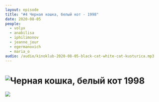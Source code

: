 ```yaml
---
layout: episode
title: "#4 Черная кошка, белый кот - 1998"
date: 2020-08-05
people:
  - volyx
  - anabilisa
  - iphilimonov
  - jeanne_jour
  - egermanovich
  - maria_o
audio: /audio/kinoklub-2020-08-05-black-cat-white-cat-kusturica.mp3
---
```


# ![Черная кошка, белый кот 1998](https://www.kinopoisk.ru/film/38198/)

![](https://avatars.mds.yandex.net/get-kinopoisk-image/1773646/f2067d99-31c2-4fca-9510-418cdf860b26/800x800)
